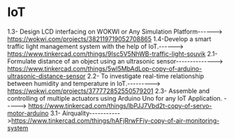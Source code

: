 # IoT
1.3- Design LCD interfacing on WOKWI or Any Simulation Platform------> https://wokwi.com/projects/382119719052708865
1.4-Develop a smart traffic light management system with the help of IoT.------> https://www.tinkercad.com/things/9Isc5V5NhWB-traffic-light-souvik
2.1- Formulate distance of an object using an ultrasonic sensor--------------> https://www.tinkercad.com/things/5wl5MbAdLop-copy-of-arduino-ultrasonic-distance-sensor
2.2- To investigate real-time relationship between humidity and temperature in IoT.---------> https://wokwi.com/projects/377772852550579201
2.3- Assemble and controlling of multiple actuators using Arduino Uno for any IoT Application. -----> https://www.tinkercad.com/things/lbPJJ7Vbd2t-copy-of-servo-motor-arduino
3.1- Airquality----------->https://www.tinkercad.com/things/hAFjRrwFFiy-copy-of-air-monitoring-system
